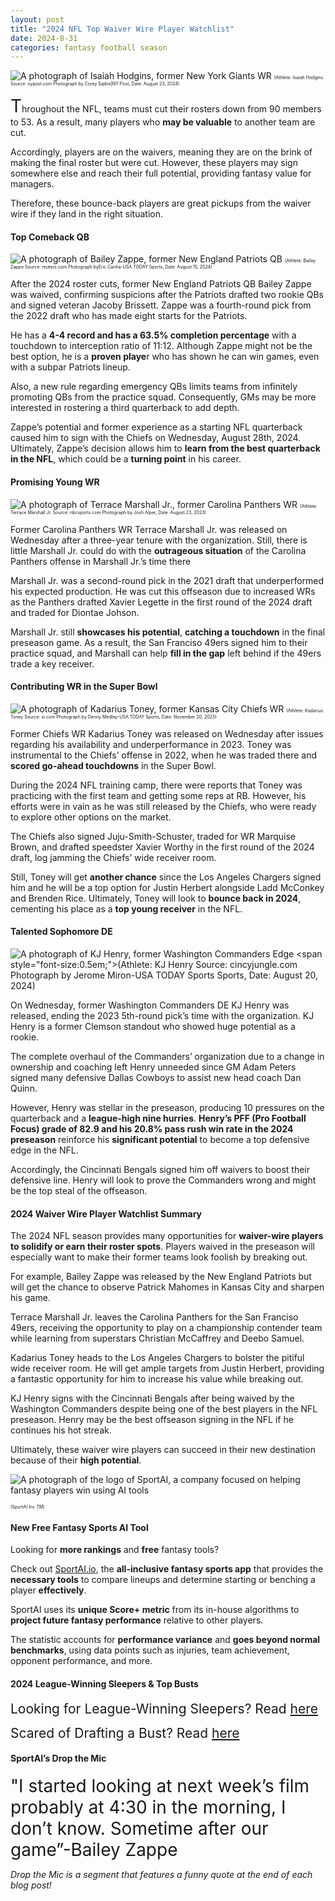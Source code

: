 ```yaml
---
layout: post
title: "2024 NFL Top Waiver Wire Player Watchlist"
date: 2024-8-31
categories: fantasy football season
---
```

![A photograph of Isaiah Hodgins, former New York Giants WR](https://nypost.com/wp-content/uploads/sites/2/2023/08/Isaiah-Hodgins.jpg)
<span style="font-size:0.5em;">(Athlete: Isaiah Hodgins Source: nypost.com Photograph by Corey Sipkin|NY Post, Date: August 23, 2024)</span> 

<span style="font-size:2em;">T</span>hroughout the NFL, teams must cut their rosters down from 90 members to 53. As a result, many players who **may be valuable** to another team are cut. 

Accordingly, players are on the waivers, meaning they are on the brink of making the final roster but were cut. However, these players may sign somewhere else and reach their full potential, providing fantasy value for managers. 

Therefore, these bounce-back players are great pickups from the waiver wire if they land in the right situation. 

#### Top Comeback QB

![A photograph of Bailey Zappe, former New England Patriots QB](https://cloudfront-us-east-2.images.arcpublishing.com/reuters/C56HHM2ZCZLHRMBF2HZHXV7ZYQ.jpg)
<span style="font-size:0.5em;">(Athlete: Bailey Zappe Source: reuters.com Photograph byEric Canha-USA TODAY Sports, Date: August 15, 2024)</span> 

After the 2024 roster cuts, former New England Patriots QB Bailey Zappe was waived, confirming suspicions after the Patriots drafted two rookie QBs and signed veteran Jacoby Brissett. Zappe was a fourth-round pick from the 2022 draft who has made eight starts for the Patriots. 

He has a **4-4 record and has a 63.5% completion percentage** with a touchdown to interception ratio of 11:12. Although Zappe might not be the best option, he is a **proven playe**r who has shown he can win games, even with a subpar Patriots lineup. 

Also, a new rule regarding emergency QBs limits teams from infinitely promoting QBs from the practice squad. Consequently, GMs may be more interested in rostering a third quarterback to add depth. 

Zappe’s potential and former experience as a starting NFL quarterback caused him to sign with the Chiefs on Wednesday, August 28th, 2024. Ultimately, Zappe’s decision allows him to **learn from the best quarterback in the NFL**, which could be a **turning point** in his career. 

#### Promising Young WR

![A photograph of Terrace Marshall Jr., former Carolina Panthers WR](https://nbcsports.brightspotcdn.com/dims4/default/49d594f/2147483647/strip/true/crop/6545x3685+0+340/resize/1000x563!/format/webp/quality/90/?url=https%3A%2F%2Fnbc-sports-production-nbc-sports.s3.us-east-1.amazonaws.com%2Fbrightspot%2F42%2Fd5%2Fd75bdaf348569466e03f6d374759%2Fhttps-delivery-gettyimages.com%2Fdownloads%2F1452622564)
<span style="font-size:0.5em;">(Athlete: Terrace Marshall Jr. Source: nbcsports.com Photograph by Josh Alper, Date: August 23, 2023)</span>  

Former Carolina Panthers WR Terrace Marshall Jr. was released on Wednesday after a three-year tenure with the organization. Still, there is little Marshall Jr. could do with the **outrageous situation** of the Carolina Panthers offense in Marshall Jr.’s time there

Marshall Jr. was a second-round pick in the 2021 draft that underperformed his expected production. He was cut this offseason due to increased WRs as the Panthers drafted Xavier Legette in the first round of the 2024 draft and traded for Diontae Johson.

Marshall Jr. still **showcases his potential**, **catching a touchdown** in the final preseason game. As a result, the San Franciso 49ers signed him to their practice squad, and Marshall can help **fill in the gap** left behind if the 49ers trade a key receiver.  

#### Contributing WR in the Super Bowl

![A photograph of Kadarius Toney, former Kansas City Chiefs WR](https://images2.minutemediacdn.com/image/upload/c_crop,w_3222,h_1812,x_0,y_146/c_fill,w_720,ar_16:9,f_auto,q_auto,g_auto/images/ImagnImages/mmsport/si-temp/01hwy2rbrzhryhz0bpck.jpg)
<span style="font-size:0.5em;">(Athlete: Kadarius Toney Source: si.com Photograph by Denny Medley-USA TODAY Sports, Date: November 20, 2023)</span> 

Former Chiefs WR Kadarius Toney was released on Wednesday after issues regarding his availability and underperformance in 2023. Toney was instrumental to the Chiefs’ offense in 2022, when he was traded there and **scored go-ahead touchdowns** in the Super Bowl.

During the 2024 NFL training camp, there were reports that Toney was practicing with the first team and getting some reps at RB. However, his efforts were in vain as he was still released by the Chiefs, who were ready to explore other options on the market. 

The Chiefs also signed Juju-Smith-Schuster, traded for WR Marquise Brown, and drafted speedster Xavier Worthy in the first round of the 2024 draft, log jamming the Chiefs’ wide receiver room. 

Still, Toney will get **another chance** since the Los Angeles Chargers signed him and he will be a top option for Justin Herbert alongside Ladd McConkey and Brenden Rice. Ultimately, Toney will look to **bounce back in 2024**, cementing his place as a **top young receiver** in the NFL. 

#### Talented Sophomore DE 

![A photograph of KJ Henry, former Washington Commanders Edge](https://cdn.vox-cdn.com/thumbor/267PUo8KC1LgEmABAzyBwf1pziQ=/0x0:4165x2926/1200x800/filters:focal(1722x796:2760x1834)/cdn.vox-cdn.com/uploads/chorus_image/image/73549673/usa_today_21976050.0.jpg)
<span style="font-size:0.5em;">(Athlete: KJ Henry Source: cincyjungle.com Photograph by Jerome Miron-USA TODAY Sports Sports, Date: August 20, 2024)</span> 

On Wednesday, former Washington Commanders DE KJ Henry was released, ending the 2023 5th-round pick’s time with the organization. KJ Henry is a former Clemson standout who showed huge potential as a rookie. 

The complete overhaul of the Commanders’ organization due to a change in ownership and coaching left Henry unneeded since GM Adam Peters signed many defensive Dallas Cowboys to assist new head coach Dan Quinn. 

However, Henry was stellar in the preseason, producing 10 pressures on the quarterback and a **league-high nine hurries**. **Henry’s PFF (Pro Football Focus) grade of 82.9 and his 20.8% pass rush win rate in the 2024 preseason** reinforce his **significant potential** to become a top defensive edge in the NFL. 

Accordingly, the Cincinnati Bengals signed him off waivers to boost their defensive line. Henry will look to prove the Commanders wrong and might be the top steal of the offseason. 

#### 2024 Waiver Wire Player Watchlist Summary

The 2024 NFL season provides many opportunities for **waiver-wire players to solidify or earn their roster spots**. Players waived in the preseason will especially want to make their former teams look foolish by breaking out. 

For example, Bailey Zappe was released by the New England Patriots but will get the chance to observe Patrick Mahomes in Kansas City and sharpen his game. 

Terrace Marshall Jr. leaves the Carolina Panthers for the San Franciso 49ers, receiving the opportunity to play on a championship contender team while learning from superstars Christian McCaffrey and Deebo Samuel. 

Kadarius Toney heads to the Los Angeles Chargers to bolster the pitiful wide receiver room. He will get ample targets from Justin Herbert, providing a fantastic opportunity for him to increase his value while breaking out. 

KJ Henry signs with the Cincinnati Bengals after being waived by the Washington Commanders despite being one of the best players in the NFL preseason. Henry may be the best offseason signing in the NFL if he continues his hot streak. 

Ultimately, these waiver wire players can succeed in their new destination because of their **high potential**. 

![A photograph of the logo of SportAI, a company focused on helping fantasy players win using AI tools](https://miro.medium.com/v2/resize:fit:908/format:webp/0*XJQxNj4js71Q1nRN) 

<span style="font-size:0.5em;">(SportAI Inc *TM*)</span>

#### New Free Fantasy Sports AI Tool

Looking for **more rankings** and **free** fantasy tools? 

Check out [SportAI.io](https://sportai.io/), the **all-inclusive fantasy sports app** that provides the **necessary tools** to compare lineups and determine starting or benching a player **effectively**. 

SportAI uses its **unique Score+ metric** from its in-house algorithms to **project future fantasy performance** relative to other players. 

The statistic accounts for **performance variance** and **goes beyond normal benchmarks**, using data points such as injuries, team achievement, opponent performance, and more.

#### 2024 League-Winning Sleepers & Top Busts

<span style="font-size:1.5em;">Looking for League-Winning Sleepers? Read [here](https://sportai.io/fantasy/football/draft/2024/08/02/NFL-Fantasy-Football-League-Winning-Breakouts-Sleepers.html)</span>

<span style="font-size:1.5em;">Scared of Drafting a Bust? Read [here](https://sportai.io/fantasy/football/draft/2024/08/09/NFL-Fantasy-Football-Top-Busts-Overpays-Underperformers-Overvalued-Players.html)</span>

#### SportAI’s Drop the Mic 
<span style="font-size:2em;">"I started looking at next week’s film probably at 4:30 in the morning, I don’t know. Sometime after our game”-Bailey Zappe</span>

*Drop the Mic is a segment that features a funny quote at the end of each blog post!*
